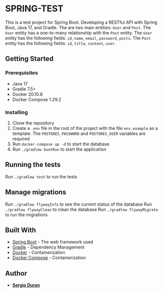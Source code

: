 # SPRING-TEST

This is a test project for Spring Boot. Developing a RESTful API with Spring Boot, Java 17, and Gradle. The are two main entities: `User` and `Post`. The `User` entity has a one-to-many relationship with the `Post` entity. The `User` entity has the following fields: `id`, `name`, `email`, `password`, `posts`. The `Post` entity has the following fields: `id`, `title`, `content`, `user`.

## Getting Started

### Prerequisites

- Java 17
- Gradle 7.5+
- Docker 20.10.8
- Docker Compose 1.29.2

### Installing

1. Clone the repository
2. Create a `.env` file in the root of the project with the file `env.example` as a template. The `POSTGRES_PASSWORD` and `POSTGRES_USER` variables are required
3. Run `docker-compose up -d` to start the database
4. Run `./gradlew bootRun` to start the application

## Running the tests

Run `./gradlew test` to run the tests

## Manage migrations

Run `./gradlew flywayInfo` to see the current status of the database
Run `./gradlew flywayClean` to clean the database
Run `./gradlew flywayMigrate` to run the migrations

## Built With

- [Spring Boot](https://spring.io/projects/spring-boot) - The web framework used
- [Gradle](https://gradle.org/) - Dependency Management
- [Docker](https://www.docker.com/) - Containerization
- [Docker Compose](https://docs.docker.com/compose/) - Containerization

## Author

- **[Sergio Duran](https://www.linkedin.com/in/sduran-711ba7129/)**
